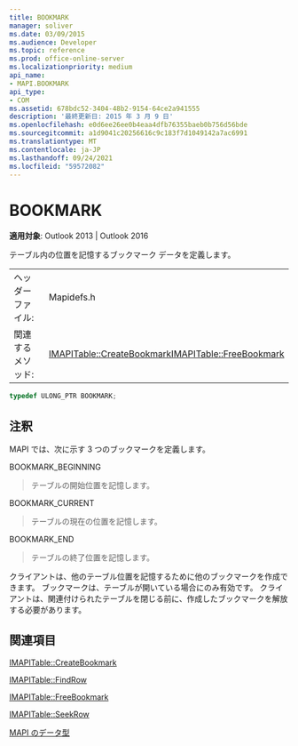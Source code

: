 ```yaml
---
title: BOOKMARK
manager: soliver
ms.date: 03/09/2015
ms.audience: Developer
ms.topic: reference
ms.prod: office-online-server
ms.localizationpriority: medium
api_name:
- MAPI.BOOKMARK
api_type:
- COM
ms.assetid: 678bdc52-3404-48b2-9154-64ce2a941555
description: '最終更新日: 2015 年 3 月 9 日'
ms.openlocfilehash: e0d6ee26ee0b4eaa4dfb76355baeb0b756d56bde
ms.sourcegitcommit: a1d9041c20256616c9c183f7d1049142a7ac6991
ms.translationtype: MT
ms.contentlocale: ja-JP
ms.lasthandoff: 09/24/2021
ms.locfileid: "59572082"
---
```

# <a name="bookmark"></a>BOOKMARK

  
  
**適用対象**: Outlook 2013 | Outlook 2016 
  
テーブル内の位置を記憶するブックマーク データを定義します。 
  
|||
|:-----|:-----|
|ヘッダー ファイル:  <br/> |Mapidefs.h  <br/> |
|関連するメソッド:  <br/> |[IMAPITable::CreateBookmark](imapitable-createbookmark.md)[IMAPITable::FreeBookmark](imapitable-freebookmark.md) <br/> |
   
```cpp
typedef ULONG_PTR BOOKMARK;
```

## <a name="remarks"></a>注釈

MAPI では、次に示す 3 つのブックマークを定義します。
  
BOOKMARK_BEGINNING 
  
> テーブルの開始位置を記憶します。 
    
BOOKMARK_CURRENT 
  
> テーブルの現在の位置を記憶します。
    
BOOKMARK_END 
  
> テーブルの終了位置を記憶します。
    
クライアントは、他のテーブル位置を記憶するために他のブックマークを作成できます。 ブックマークは、テーブルが開いている場合にのみ有効です。 クライアントは、関連付けられたテーブルを閉じる前に、作成したブックマークを解放する必要があります。 
  
## <a name="see-also"></a>関連項目



[IMAPITable::CreateBookmark](imapitable-createbookmark.md)
  
[IMAPITable::FindRow](imapitable-findrow.md)
  
[IMAPITable::FreeBookmark](imapitable-freebookmark.md)
  
[IMAPITable::SeekRow](imapitable-seekrow.md)


[MAPI のデータ型](mapi-data-types.md)

